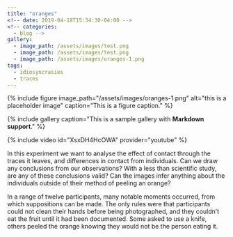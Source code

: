 ```yaml
---
title: "oranges"
<!-- date: 2019-04-18T15:34:30-04:00 -->
<!-- categories:
  - blog -->
gallery:
  - image_path: /assets/images/test.png
  - image_path: /assets/images/test.png
  - image_path: /assets/images/oranges-1.png
tags:
  - idiosyncrasies
  - traces
---
```


{% include figure image_path="/assets/images/oranges-1.png" alt="this is a placeholder image" caption="This is a figure caption." %}

{% include gallery caption="This is a sample gallery with **Markdown support**." %}

{% include video id="XsxDH4HcOWA" provider="youtube" %}

In this experiment we want to analyse the effect of contact through the traces it leaves, and differences in contact from individuals. Can we draw any conclusions from our observations? With a less than scientific study, are any of these conclusions valid? Can the images infer anything about the individuals outside of their method of peeling an orange?

In a range of twelve participants, many notable moments occurred, from which suppositions can be made. The only rules were that participants could not clean their hands before being photographed, and they couldn’t eat the fruit until it had been documented. Some asked to use a knife, others peeled the orange knowing they would not be the person eating it.
